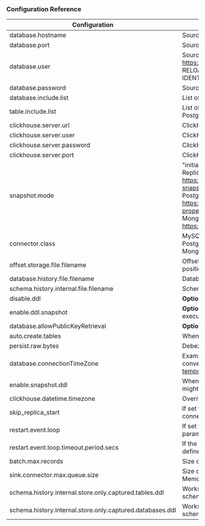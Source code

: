 
### Configuration Reference
 Configuration                          | Description                                                                                                                                                                                                                                                                                                                                                                                                                                                                                                                          |
|----------------------------------------|--------------------------------------------------------------------------------------------------------------------------------------------------------------------------------------------------------------------------------------------------------------------------------------------------------------------------------------------------------------------------------------------------------------------------------------------------------------------------------------------------------------------------------------|
| database.hostname                      | Source Database HostName                                                                                                                                                                                                                                                                                                                                                                                                                                                                                                             |
| database.port                          | Source Database Port number                                                                                                                                                                                                                                                                                                                                                                                                                                                                                                          |
| database.user                          | Source Database Username(user needs to have replication permission, Refer https://debezium.io/documentation/reference/stable/connectors/mysql.html)                                                                                                          GRANT SELECT, RELOAD, SHOW DATABASES, REPLICATION SLAVE, REPLICATION CLIENT ON *.* TO 'user' IDENTIFIED BY 'password';                                                                                                                                                  |
| database.password                      | Source Database Password                                                                                                                                                                                                                                                                                                                                                                                                                                                                                                             |
| database.include.list                  | List of databases to be included in replication.                                                                                                                                                                                                                                                                                                                                                                                                                                                                                     |
| table.include.list                     | List of tables to be included in replication. MySQL(db_name.table_name), PostgreSQL(schema_name.table_name)                                                                                                                                                                                                                                                                                                                                                                                                                          |
| clickhouse.server.url                  | ClickHouse URL, For TLS(use `https` and set port to `8443`)                                                                                                                                                                                                                                                                                                                                                                                                                                                                          |
| clickhouse.server.user                 | ClickHouse username                                                                                                                                                                                                                                                                                                                                                                                                                                                                                                                  |
| clickhouse.server.password             | ClickHouse password                                                                                                                                                                                                                                                                                                                                                                                                                                                                                                                  |
| clickhouse.server.port                 | ClickHouse port, For TLS(use the correct port `8443` or `443`                                                                                                                                                                                                                                                                                                                                                                                                                                                                        |
| snapshot.mode                          | "initial" -> Data that already exists in source database will be replicated. "schema_only" -> Replicate data that is added/modified after the connector is started.\<br/> MySQL: https://debezium.io/documentation/reference/stable/connectors/mysql.html#mysql-property-snapshot-mode \ <br/>PostgreSQL: https://debezium.io/documentation/reference/stable/connectors/postgresql.html#postgresql-property-snapshot-mode  <br/> MongoDB: initial, never. https://debezium.io/documentation/reference/stable/connectors/mongodb.html |
| connector.class                        | MySQL -> "io.debezium.connector.mysql.MySqlConnector" <br/> PostgreSQL -> <br/> Mongo ->   <br/>                                                                                                                                                                                                                                                                                                                                                                                                                                     |
| offset.storage.file.filename           | Offset storage file(This stores the offsets of the source database) MySQL: mysql binlog file and position, gtid set. Make sure this file is durable and its not persisted in temp directories.                                                                                                                                                                                                                                                                                                                                       |
| database.history.file.filename         | Database History: Make sure this file is durable and its not persisted in temp directories.                                                                                                                                                                                                                                                                                                                                                                                                                                          |
| schema.history.internal.file.filename  | Schema History: Make sure this file is durable and its not persisted in temp directories.                                                                                                                                                                                                                                                                                                                                                                                                                                            |
| disable.ddl                            | **Optional**, Default: false, if DDL execution needs to be disabled                                                                                                                                                                                                                                                                                                                                                                                                                                                                  |
| enable.ddl.snapshot                    | **Optional**, Default: false, If set to true, the DDL that is passed as part of snapshot process will be executed. Default behavior is DROP/TRUNCATE as part of snapshot is disabled.                                                                                                                                                                                                                                                                                                                                                |
| database.allowPublicKeyRetrieval       | **Optional**, MySQL specific: true/false                                                                                                                                                                                                                                                                                                                                                                                                                                                                                             |
| auto.create.tables                     | When True, connector will create tables(transformed DDL from source)                                                                                                                                                                                                                                                                                                                                                                                                                                                                 |
| persist.raw.bytes                      | Debezium.BYTES data(usually UUID) is persisted as raw bytes(CH String) if set to true.                                                                                                                                                                                                                                                                                                                                                                                                                                               |
| database.connectionTimeZone            | Example: "US/Samoa,  Specify MySQL timezone for DATETIME conversions.https://debezium.io/documentation/reference/stable/connectors/mysql.html#mysql-temporal-types                                                                                                                                                                                                                                                                                                                                                                   |
| enable.snapshot.ddl                    | When true, pre-existing DDL statements from source(MySQL) will be executed. Warning: This might run DROP TABLE commands.                                                                                                                                                                                                                                                                                                                                                                                                             |
| clickhouse.datetime.timezone           | Override timezone for DateTime columns in ClickHouse server.                                                                                                                                                                                                                                                                                                                                                                                                                                                                         |
| skip_replica_start                     | If set to true, replication is not started, the user is expected to start replication with the sink-connector-client program.                                                                                                                                                                                                                                                                                                                                                                                                        |
| restart.event.loop                     | If set to true, replication will be re-started based on the restart.event.loop.timeout.period parameter(which is defined in seconds)                                                                                                                                                                                                                                                                                                                                                                                                 |
| restart.event.loop.timeout.period.secs | If the last change record(CDC) received from source database exceeds this threshold period defined in seconds, then replication is restarted.                                                                                                                                                                                                                                                                                                                                                                                        |
| batch.max.records                      | Size of the batch that is persisted to ClickHouse.(Default 100000)                                                                                                                                                                                                                                                                                                                                                                                                                                                                   |
| sink.connector.max.queue.size          | Size of the Queue(in Memory) that holds the CDC records(Use a lower number for Out of Memory exceptions)                                                                                                                                                                                                                                                                                                                                                                                                                             |
| schema.history.internal.store.only.captured.tables.ddl      | Works with table.include.list/table.exclude.list , set this to true to avoid debezium capturing schemas of all tables.                                                                                                                                                                                                                                                                                                                                                                                                               |
| schema.history.internal.store.only.captured.databases.ddl     | Works with table.include.list/table.exclude.list , set this to true to avoid debezium capturing schemas of all databases.                                                                                                                                                                                                                                                                                                                                                                                                            |
